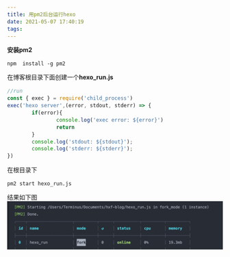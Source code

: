 ```yaml
---
title: 用pm2后台运行hexo
date: 2021-05-07 17:40:19
tags:
---
```


**安装pm2**

```shell
npm  install -g pm2
```
<!-- more -->
在博客根目录下面创建一个**hexo_run.js**

```javascript
//run
const { exec } = require('child_process')
exec('hexo server',(error, stdout, stderr) => {
        if(error){
                console.log('exec error: ${error}')
                return
        }
        console.log('stdout: ${stdout}');
        console.log('stderr: ${stderr}');
})
```

在根目录下

```shell
pm2 start hexo_run.js
```

结果如下图
![image-20210508020412096](../images/image-20210508020412096-0411479.png)
